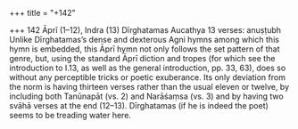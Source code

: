 +++
title = "+142"

+++
142
Āprī (1–12), Indra (13)
Dīrghatamas Aucathya
13 verses: anuṣṭubh
Unlike Dīrghatamas’s dense and dexterous Agni hymns among which this hymn is  embedded, this Āprī hymn not only follows the set pattern of that genre, but, using  the standard Āprī diction and tropes (for which see the introduction to I.13, as well  as the general introduction, pp. 33, 63), does so without any perceptible tricks or  poetic exuberance. Its only deviation from the norm is having thirteen verses rather  than the usual eleven or twelve, by including both Tanūnapāt (vs. 2) and Narāśaṃsa  (vs. 3) and by having two svāhā verses at the end (12–13). Dīrghatamas (if he is  indeed the poet) seems to be treading water here.